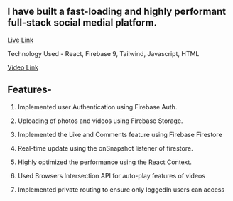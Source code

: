 ## I have built a fast-loading and highly performant full-stack social medial platform.
 
[Live Link](https://jatin-123-reels.netlify.app/login)

Technology Used - React, Firebase 9, Tailwind, Javascript, HTML

[Video Link](https://drive.google.com/file/d/1PeItrCScqH4HaVoPx1ZKcY37Ctfm4sru/view?usp=share_link)

## Features-

1. Implemented user Authentication using Firebase Auth.

2. Uploading of photos and videos using Firebase Storage.

3. Implemented the Like and Comments feature using Firebase Firestore

4. Real-time update using the onSnapshot listener of firestore.

5. Highly optimized the performance using the React Context.

6. Used Browsers Intersection API for auto-play features of videos

7. Implemented private routing to ensure only loggedIn users can access
